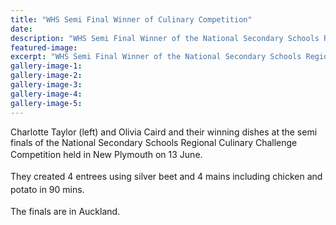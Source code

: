 ```yaml
---
title: "WHS Semi Final Winner of Culinary Competition"
date: 
description: "WHS Semi Final Winner of the National Secondary Schools Regional Culinary Challenge Competition held in New Plymouth on 13 June. Charlotte Taylor (left) and Olivia Caird and their winning dishes..."
featured-image: 
excerpt: "WHS Semi Final Winner of the National Secondary Schools Regional Culinary Challenge Competition held in New Plymouth on 13 June. Charlotte Taylor and Olivia Caird and their winning dishes..."
gallery-image-1: 
gallery-image-2: 
gallery-image-3: 
gallery-image-4: 
gallery-image-5: 
---
```


<p><span>Charlotte Taylor (left) and Olivia Caird and their winning dishes at the semi finals of the National Secondary Schools Regional Culinary Challenge Competition held&nbsp;in&nbsp;New Plymouth on 13</span><span style="line-height: 1.5;">&nbsp;June. </span></p>
<p><span style="line-height: 1.5;">They created 4 entrees using silver beet and 4 mains including chicken and potato in 90 mins. </span></p>
<p><span style="line-height: 1.5;">The finals are in Auckland.</span></p>

